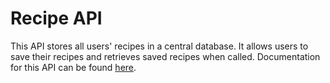 # Recipe API

This API stores all users' recipes in a central database. It allows users to save their recipes and retrieves saved recipes when called. Documentation for this API can be found [here](https://epixcoder.github.io/ACS2230_API_RecipeBook/#/).

